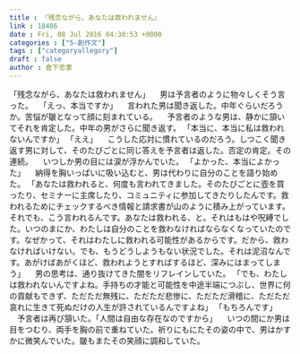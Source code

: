 ```yaml
---
title : 『残念ながら、あなたは救われません』
link : 18486
date : Fri, 08 Jul 2016 04:30:53 +0000
categories : ["5-創作文"]
tags : ["categoryallegory"]
draft : false
author : 倉下忠憲
---
```


「残念ながら、あなたは救われません」
　男は予言者のように物々しくそう言った。　
「えっ、本当ですか」
　言われた男は聞き返した。中年ぐらいだろうか。苦悩が皺となって顔に刻まれている。
　予言者のような男は、静かに頷いてそれを肯定した。中年の男がさらに聞き返す。
「本当に、本当に私は救われないんですか」
「ええ」
　こうした応対に慣れているのだろう。しつこく聞き返す男に対して、そのたびごとに同じ答えを予言者は返した。否定の肯定。その連続。
　いつしか男の目には涙が浮かんでいた。
「よかった、本当によかった」
　納得を胸いっぱいに吸い込むと、男は代わりに自分のことを語り始めた。
「あなたは救われると、何度も言われてきました。そのたびごとに壺を買ったり、セミナーに主席したり、コミュニティに参加してきたりしたんです。救われるためにチェックするべき情報と請求書が山のように積み上がっています。それでも、こう言われるんです。あなたは救われる、と。それはもはや呪縛でした。いつのまにか、わたしは自分のことを救わなければならなくなっていたのです。なぜかって、それはわたしに救われる可能性があるからです。だから、救わなければいけない。でも、もうどうしようもない状況でした。それは泥沼なんです。あがけばあがくほど、救われようとすればするほど、深みにはまってしまう」
　男の思考は、通り抜けてきた闇をリフレインしていた。
「でも、わたしは救われないんですよね。手持ちの才能と可能性を中途半端につぶし、世界に何の貢献もできず、ただただ無残に、ただただ悲惨に、ただただ滑稽に、ただただ哀れに生きて死ぬだけの人生が許されているんですよね」
「もちろんです」
　予言者は再び頷いた。「人間は自由な存在なのですから」
　いつの間にか男は目をつむり、両手を胸の前で重ねていた。祈りにもにたその姿の中で、男はかすかに微笑んでいた。皺もまたその笑顔に調和していた。
